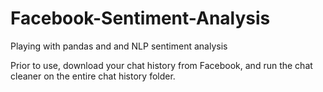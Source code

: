 # Facebook-Sentiment-Analysis
Playing with pandas and and NLP sentiment analysis

Prior to use, download your chat history from Facebook, and run the chat cleaner on the entire chat history folder.
